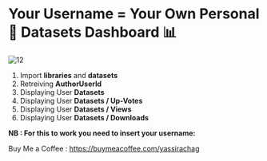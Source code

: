 # Your Username = Your Own Personal 📝 Datasets Dashboard 📊

![12](https://github.com/user-attachments/assets/670e5d66-63c0-4a12-8301-bf2a1e439fb6)

1. Import **libraries** and **datasets** 
2. Retreiving **AuthorUserId**
3. Displaying User **Datasets**
4. Displaying User **Datasets / Up-Votes**
5. Displaying User **Datasets / Views**
6. Displaying User **Datasets / Downloads**

**NB : For this to work you need to insert your username:**

Buy Me a Coffee : https://buymeacoffee.com/yassirachag
